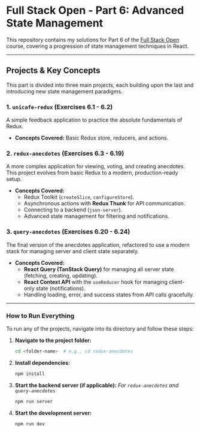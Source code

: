 # Full Stack Open - Part 6: Advanced State Management

This repository contains my solutions for Part 6 of the [Full Stack Open](https://fullstackopen.com/) course, covering a progression of state management techniques in React.

---

## Projects & Key Concepts

This part is divided into three main projects, each building upon the last and introducing new state management paradigms.

### 1. `unicafe-redux` (Exercises 6.1 - 6.2)

A simple feedback application to practice the absolute fundamentals of Redux.

- **Concepts Covered:** Basic Redux store, reducers, and actions.

### 2. `redux-anecdotes` (Exercises 6.3 - 6.19)

A more complex application for viewing, voting, and creating anecdotes. This project evolves from basic Redux to a modern, production-ready setup.

- **Concepts Covered:**
  - Redux Toolkit (`createSlice`, `configureStore`).
  - Asynchronous actions with **Redux Thunk** for API communication.
  - Connecting to a backend (`json-server`).
  - Advanced state management for filtering and notifications.

### 3. `query-anecdotes` (Exercises 6.20 - 6.24)

The final version of the anecdotes application, refactored to use a modern stack for managing server and client state separately.

- **Concepts Covered:**
  - **React Query (TanStack Query)** for managing all server state (fetching, creating, updating).
  - **React Context API** with the `useReducer` hook for managing client-only state (notifications).
  - Handling loading, error, and success states from API calls gracefully.

---

### How to Run Everything

To run any of the projects, navigate into its directory and follow these steps:

1.  **Navigate to the project folder:**

    ```bash
    cd <folder-name>  # e.g., cd redux-anecdotes
    ```

2.  **Install dependencies:**

    ```bash
    npm install
    ```

3.  **Start the backend server (if applicable):**
    _For `redux-anecdotes` and `query-anecdotes`_

    ```bash
    npm run server
    ```

4.  **Start the development server:**
    ```bash
    npm run dev
    ```
